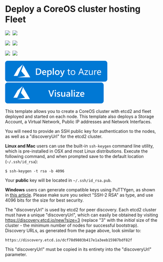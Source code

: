 # Deploy a CoreOS cluster hosting Fleet

<IMG SRC="https://azurequickstartsservice.blob.core.windows.net/badges/coreos-with-fleet-multivm/PublicLastTestDate.svg" />&nbsp;
<IMG SRC="https://azurequickstartsservice.blob.core.windows.net/badges/coreos-with-fleet-multivm/PublicDeployment.svg" />&nbsp;

<IMG SRC="https://azurequickstartsservice.blob.core.windows.net/badges/coreos-with-fleet-multivm/FairfaxLastTestDate.svg" />&nbsp;
<IMG SRC="https://azurequickstartsservice.blob.core.windows.net/badges/coreos-with-fleet-multivm/FairfaxDeployment.svg" />&nbsp;

<IMG SRC="https://azurequickstartsservice.blob.core.windows.net/badges/coreos-with-fleet-multivm/BestPracticeResult.svg" />&nbsp;
<IMG SRC="https://azurequickstartsservice.blob.core.windows.net/badges/coreos-with-fleet-multivm/CredScanResult.svg" />&nbsp;

[![Deploy to Azure](https://raw.githubusercontent.com/Azure/azure-quickstart-templates/master/1-CONTRIBUTION-GUIDE/images/deploytoazure.svg?sanitize=true)](https://portal.azure.com/#create/Microsoft.Template/uri/https%3A%2F%2Fraw.githubusercontent.com%2FAzure%2Fazure-quickstart-templates%2Fmaster%2Fcoreos-with-fleet-multivm%2Fazuredeploy.json)
[![Visualize](https://raw.githubusercontent.com/Azure/azure-quickstart-templates/master/1-CONTRIBUTION-GUIDE/images/visualizebutton.svg?sanitize=true)](http://armviz.io/#/?load=https%3A%2F%2Fraw.githubusercontent.com%2FAzure%2Fazure-quickstart-templates%2Fmaster%2Fcoreos-with-fleet-multivm%2Fazuredeploy.json)


This template allows you to create a CoreOS cluster with etcd2 and fleet deployed and started on each node. This template also deploys a Storage Account, a Virtual Network, Public IP addresses and Network Interfaces.

You will need to provide an SSH public key for authentication to the nodes, as well as a "discoveryUrl" for the etcd2 cluster.

**Linux and Mac** users can use the built-in `ssh-keygen` command line utility, which is pre-installed in OSX and most Linux distributions. Execute the following command, and when prompted save to the default location (`~/.ssh/id_rsa`):

    $ ssh-keygen -t rsa -b 4096

Your **public** key will be located in `~/.ssh/id_rsa.pub`.

**Windows** users can generate compatible keys using PuTTYgen, as shown in [this article](https://winscp.net/eng/docs/ui_puttygen). Please make sure you select "SSH-2 RSA" as type, and use 4096 bits for the size for best security.

The "discoveryUrl" is used by etcd2 for peer discovery. Each etcd2 cluster must have a unique "discoveryUrl", which can easily be obtained by visiting https://discovery.etcd.io/new?size=3 (replace "3" with the *initial* size of the cluster - the minimum number of nodes for successful bootstrap). Discovery URLs, as generated from the page above, look similar to:

    https://discovery.etcd.io/dcf78d9803b417e1a3eeb15987bdf82f

This "discoveryUrl" must be copied in its entirety into the "discoveryUrl" parameter.

